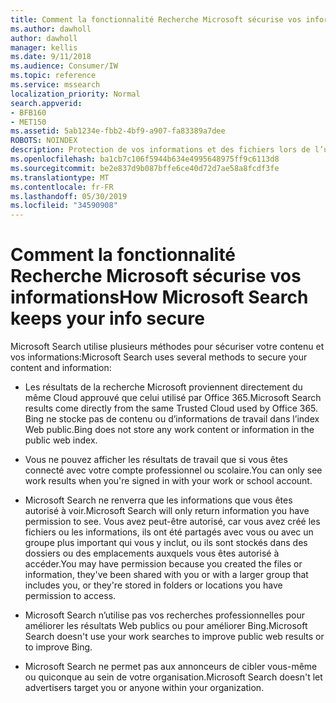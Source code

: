 ```yaml
---
title: Comment la fonctionnalité Recherche Microsoft sécurise vos informations
ms.author: dawholl
author: dawholl
manager: kellis
ms.date: 9/11/2018
ms.audience: Consumer/IW
ms.topic: reference
ms.service: mssearch
localization_priority: Normal
search.appverid:
- BFB160
- MET150
ms.assetid: 5ab1234e-fbb2-4bf9-a907-fa83389a7dee
ROBOTS: NOINDEX
description: Protection de vos informations et des fichiers lors de l’utilisation de Microsoft Search
ms.openlocfilehash: ba1cb7c106f5944b634e4995648975ff9c6113d8
ms.sourcegitcommit: be2e837d9b087bffe6ce40d72d7ae58a8fcdf3fe
ms.translationtype: MT
ms.contentlocale: fr-FR
ms.lasthandoff: 05/30/2019
ms.locfileid: "34590908"
---
```

# <a name="how-microsoft-search-keeps-your-info-secure"></a><span data-ttu-id="97789-103">Comment la fonctionnalité Recherche Microsoft sécurise vos informations</span><span class="sxs-lookup"><span data-stu-id="97789-103">How Microsoft Search keeps your info secure</span></span>

<span data-ttu-id="97789-104">Microsoft Search utilise plusieurs méthodes pour sécuriser votre contenu et vos informations:</span><span class="sxs-lookup"><span data-stu-id="97789-104">Microsoft Search uses several methods to secure your content and information:</span></span>
  
- <span data-ttu-id="97789-105">Les résultats de la recherche Microsoft proviennent directement du même Cloud approuvé que celui utilisé par Office 365.</span><span class="sxs-lookup"><span data-stu-id="97789-105">Microsoft Search results come directly from the same Trusted Cloud used by Office 365.</span></span> <span data-ttu-id="97789-106">Bing ne stocke pas de contenu ou d’informations de travail dans l’index Web public.</span><span class="sxs-lookup"><span data-stu-id="97789-106">Bing does not store any work content or information in the public web index.</span></span>
    
- <span data-ttu-id="97789-107">Vous ne pouvez afficher les résultats de travail que si vous êtes connecté avec votre compte professionnel ou scolaire.</span><span class="sxs-lookup"><span data-stu-id="97789-107">You can only see work results when you're signed in with your work or school account.</span></span>
    
- <span data-ttu-id="97789-108">Microsoft Search ne renverra que les informations que vous êtes autorisé à voir.</span><span class="sxs-lookup"><span data-stu-id="97789-108">Microsoft Search will only return information you have permission to see.</span></span> <span data-ttu-id="97789-109">Vous avez peut-être autorisé, car vous avez créé les fichiers ou les informations, ils ont été partagés avec vous ou avec un groupe plus important qui vous y inclut, ou ils sont stockés dans des dossiers ou des emplacements auxquels vous êtes autorisé à accéder.</span><span class="sxs-lookup"><span data-stu-id="97789-109">You may have permission because you created the files or information, they've been shared with you or with a larger group that includes you, or they're stored in folders or locations you have permission to access.</span></span>
    
- <span data-ttu-id="97789-110">Microsoft Search n’utilise pas vos recherches professionnelles pour améliorer les résultats Web publics ou pour améliorer Bing.</span><span class="sxs-lookup"><span data-stu-id="97789-110">Microsoft Search doesn't use your work searches to improve public web results or to improve Bing.</span></span>
    
- <span data-ttu-id="97789-111">Microsoft Search ne permet pas aux annonceurs de cibler vous-même ou quiconque au sein de votre organisation.</span><span class="sxs-lookup"><span data-stu-id="97789-111">Microsoft Search doesn't let advertisers target you or anyone within your organization.</span></span>

  

